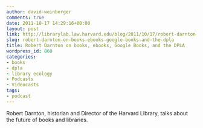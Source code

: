 ```yaml
---
author: david-weinberger
comments: true
date: 2011-10-17 14:29:16+00:00
layout: post
link: http://librarylab.law.harvard.edu/blog/2011/10/17/robert-darnton-on-books-ebooks-google-books-and-the-dpla/
slug: robert-darnton-on-books-ebooks-google-books-and-the-dpla
title: Robert Darnton on books, ebooks, Google Books, and the DPLA
wordpress_id: 860
categories:
- books
- dpla
- library ecology
- Podcasts
- Videocasts
tags:
- podcast
---
```


Robert Darnton, historian and Director of the Harvard Library, talks about the future of books and libraries.


